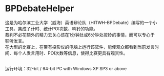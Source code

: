 # BPDebateHelper
这是为哈尔滨工业大学（威海）英语辩论队（HITWH-BPDebate）编写的一个小工具，集成了计时、统计POI次数、响铃的功能。<br>
裁判不必花额外的精力去关心该在1分钟处或6分钟处按铃的事情，而可以专心于聆听发言。<br>
在大型的比赛上，在带有投影仪的电脑上运行该软件，能使观众都看到当前发言时间、每个人发言用时、POI次数等信息，使得比赛更具有观赏性。<br><br>

运行环境：32-bit / 64-bit PC with Windows XP SP3 or above <br>

